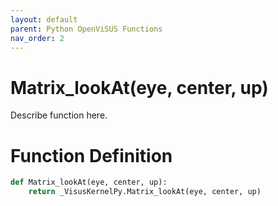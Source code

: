```yaml
---
layout: default
parent: Python OpenViSUS Functions
nav_order: 2
---
```


# Matrix_lookAt(eye, center, up)

Describe function here.

# Function Definition

```python
def Matrix_lookAt(eye, center, up):
    return _VisusKernelPy.Matrix_lookAt(eye, center, up)

```